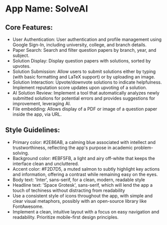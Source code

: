 # **App Name**: SolveAI

## Core Features:

- User Authentication: User authentication and profile management using Google Sign-In, including university, college, and branch details.
- Paper Search: Search and filter question papers by branch, year, and subject.
- Solution Display: Display question papers with solutions, sorted by upvotes.
- Solution Submission: Allow users to submit solutions either by typing (with basic formatting and LaTeX support) or by uploading an image.
- Solution Interaction: Upvote/downvote solutions to indicate helpfulness. Implement reputation score updates upon upvoting of a solution.
- AI Solution Review: Implement a tool that automatically analyzes newly submitted solutions for potential errors and provides suggestions for improvement, leveraging AI.
- File embedding: Allows display of a PDF or image of a question paper inside the app, via URL.

## Style Guidelines:

- Primary color: #2E86AB, a calming blue associated with intellect and trustworthiness, reflecting the app's purpose in academic problem-solving.
- Background color: #EBF5FB, a light and airy off-white that keeps the interface clean and uncluttered.
- Accent color: #F2D7D5, a muted salmon to subtly highlight key actions and information, offering a contrast while remaining easy on the eyes.
- Body text: 'Inter', sans-serif, for a clean, modern, readable style
- Headline text: 'Space Grotesk', sans-serif, which will lend the app a touch of techiness without distracting from readability
- Use a consistent style of icons throughout the app, with simple and clear visual metaphors, possibly with an open-source library like FontAwesome.
- Implement a clean, intuitive layout with a focus on easy navigation and readability. Prioritize mobile-first design principles.